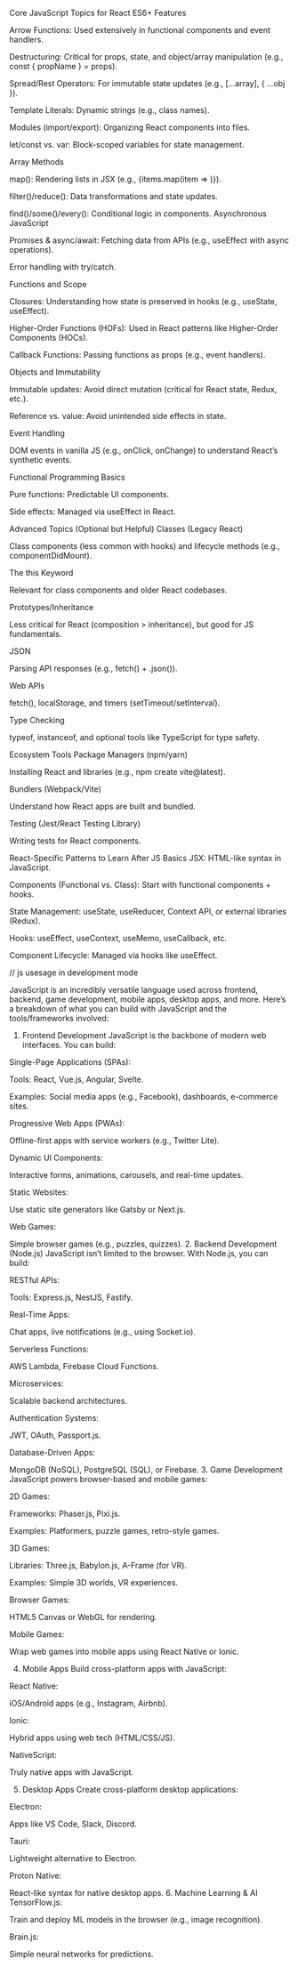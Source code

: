 Core JavaScript Topics for React
ES6+ Features

Arrow Functions: Used extensively in functional components and event handlers.

Destructuring: Critical for props, state, and object/array manipulation (e.g., const { propName } = props).

Spread/Rest Operators: For immutable state updates (e.g., [...array], { ...obj }).

Template Literals: Dynamic strings (e.g., class names).

Modules (import/export): Organizing React components into files.

let/const vs. var: Block-scoped variables for state management.

Array Methods

map(): Rendering lists in JSX (e.g., {items.map(item => <Component />)}).

filter()/reduce(): Data transformations and state updates.

find()/some()/every(): Conditional logic in components.
Asynchronous JavaScript

Promises & async/await: Fetching data from APIs (e.g., useEffect with async operations).

Error handling with try/catch.

Functions and Scope

Closures: Understanding how state is preserved in hooks (e.g., useState, useEffect).

Higher-Order Functions (HOFs): Used in React patterns like Higher-Order Components (HOCs).

Callback Functions: Passing functions as props (e.g., event handlers).

Objects and Immutability

Immutable updates: Avoid direct mutation (critical for React state, Redux, etc.).

Reference vs. value: Avoid unintended side effects in state.

Event Handling

DOM events in vanilla JS (e.g., onClick, onChange) to understand React’s synthetic events.

Functional Programming Basics

Pure functions: Predictable UI components.

Side effects: Managed via useEffect in React.

Advanced Topics (Optional but Helpful)
Classes (Legacy React)

Class components (less common with hooks) and lifecycle methods (e.g., componentDidMount).

The this Keyword

Relevant for class components and older React codebases.

Prototypes/Inheritance

Less critical for React (composition > inheritance), but good for JS fundamentals.

JSON

Parsing API responses (e.g., fetch() + .json()).

Web APIs

fetch(), localStorage, and timers (setTimeout/setInterval).

Type Checking

typeof, instanceof, and optional tools like TypeScript for type safety.

Ecosystem Tools
Package Managers (npm/yarn)

Installing React and libraries (e.g., npm create vite@latest).

Bundlers (Webpack/Vite)

Understand how React apps are built and bundled.

Testing (Jest/React Testing Library)

Writing tests for React components.

React-Specific Patterns to Learn After JS Basics
JSX: HTML-like syntax in JavaScript.

Components (Functional vs. Class): Start with functional components + hooks.

State Management: useState, useReducer, Context API, or external libraries (Redux).

Hooks: useEffect, useContext, useMemo, useCallback, etc.

Component Lifecycle: Managed via hooks like useEffect.

// js usesage in development mode

JavaScript is an incredibly versatile language used across frontend, backend, game development, mobile apps, desktop apps, and more. Here’s a breakdown of what you can build with JavaScript and the tools/frameworks involved:

1. Frontend Development
JavaScript is the backbone of modern web interfaces. You can build:

Single-Page Applications (SPAs):

Tools: React, Vue.js, Angular, Svelte.

Examples: Social media apps (e.g., Facebook), dashboards, e-commerce sites.

Progressive Web Apps (PWAs):

Offline-first apps with service workers (e.g., Twitter Lite).

Dynamic UI Components:

Interactive forms, animations, carousels, and real-time updates.

Static Websites:

Use static site generators like Gatsby or Next.js.

Web Games:

Simple browser games (e.g., puzzles, quizzes).
2. Backend Development (Node.js)
JavaScript isn’t limited to the browser. With Node.js, you can build:

RESTful APIs:

Tools: Express.js, NestJS, Fastify.

Real-Time Apps:

Chat apps, live notifications (e.g., using Socket.io).

Serverless Functions:

AWS Lambda, Firebase Cloud Functions.

Microservices:

Scalable backend architectures.

Authentication Systems:

JWT, OAuth, Passport.js.

Database-Driven Apps:

MongoDB (NoSQL), PostgreSQL (SQL), or Firebase.
3. Game Development
JavaScript powers browser-based and mobile games:

2D Games:

Frameworks: Phaser.js, Pixi.js.

Examples: Platformers, puzzle games, retro-style games.

3D Games:

Libraries: Three.js, Babylon.js, A-Frame (for VR).

Examples: Simple 3D worlds, VR experiences.

Browser Games:

HTML5 Canvas or WebGL for rendering.

Mobile Games:

Wrap web games into mobile apps using React Native or Ionic.

4. Mobile Apps
Build cross-platform apps with JavaScript:

React Native:

iOS/Android apps (e.g., Instagram, Airbnb).

Ionic:

Hybrid apps using web tech (HTML/CSS/JS).

NativeScript:

Truly native apps with JavaScript.

5. Desktop Apps
Create cross-platform desktop applications:

Electron:

Apps like VS Code, Slack, Discord.

Tauri:

Lightweight alternative to Electron.

Proton Native:

React-like syntax for native desktop apps.
6. Machine Learning & AI
TensorFlow.js:

Train and deploy ML models in the browser (e.g., image recognition).

Brain.js:

Simple neural networks for predictions.